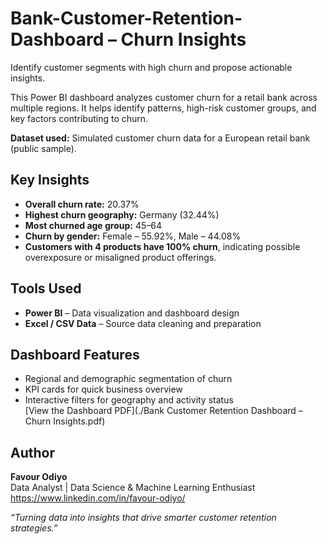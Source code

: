 # Bank-Customer-Retention-Dashboard – Churn Insights
Identify customer segments with high churn and propose actionable insights. 

This Power BI dashboard analyzes customer churn for a retail bank across multiple regions. It helps identify patterns, high-risk customer groups, and key factors contributing to churn.

**Dataset used:** Simulated customer churn data for a European retail bank (public sample).

## Key Insights
- **Overall churn rate:** 20.37%
- **Highest churn geography:** Germany (32.44%)
- **Most churned age group:** 45–64
- **Churn by gender:** Female – 55.92%, Male – 44.08%
- **Customers with 4 products have 100% churn**, indicating possible overexposure or misaligned product offerings.

## Tools Used
- **Power BI** – Data visualization and dashboard design  
- **Excel / CSV Data** – Source data cleaning and preparation  

## Dashboard Features
- Regional and demographic segmentation of churn  
- KPI cards for quick business overview  
- Interactive filters for geography and activity status  
  [View the Dashboard PDF](./Bank Customer Retention Dashboard – Churn Insights.pdf)

## Author
**Favour Odiyo**  
Data Analyst | Data Science & Machine Learning Enthusiast  
https://www.linkedin.com/in/favour-odiyo/

 _“Turning data into insights that drive smarter customer retention strategies.”_

